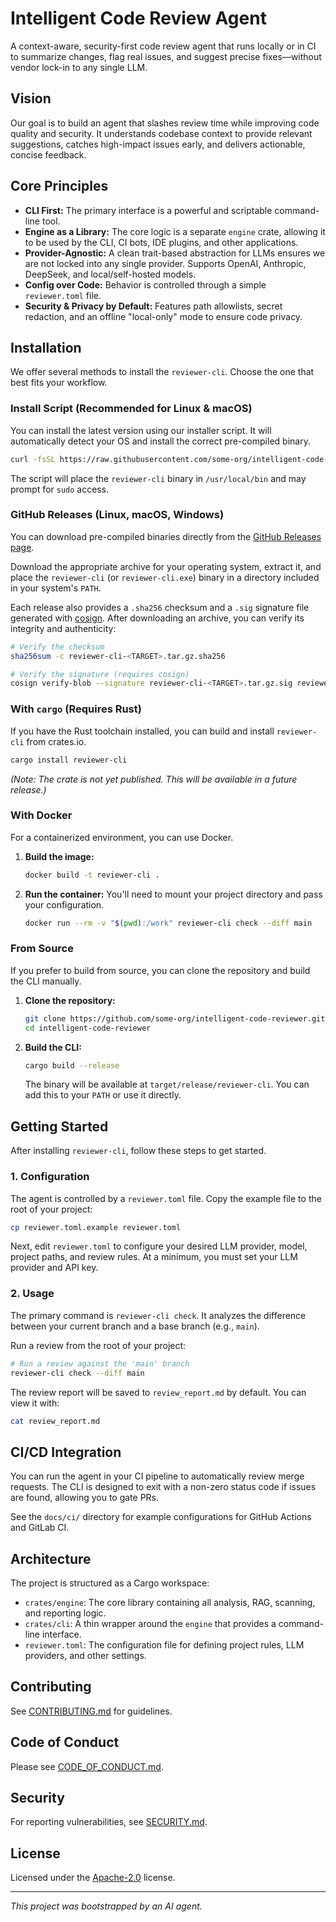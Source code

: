 # Intelligent Code Review Agent

A context-aware, security-first code review agent that runs locally or in CI to summarize changes, flag real issues, and suggest precise fixes—without vendor lock-in to any single LLM.

## Vision

Our goal is to build an agent that slashes review time while improving code quality and security. It understands codebase context to provide relevant suggestions, catches high-impact issues early, and delivers actionable, concise feedback.

## Core Principles

- **CLI First:** The primary interface is a powerful and scriptable command-line tool.
- **Engine as a Library:** The core logic is a separate `engine` crate, allowing it to be used by the CLI, CI bots, IDE plugins, and other applications.
- **Provider-Agnostic:** A clean trait-based abstraction for LLMs ensures we are not locked into any single provider. Supports OpenAI, Anthropic, DeepSeek, and local/self-hosted models.
- **Config over Code:** Behavior is controlled through a simple `reviewer.toml` file.
- **Security & Privacy by Default:** Features path allowlists, secret redaction, and an offline "local-only" mode to ensure code privacy.

## Installation

We offer several methods to install the `reviewer-cli`. Choose the one that best fits your workflow.

### Install Script (Recommended for Linux & macOS)

You can install the latest version using our installer script. It will automatically detect your OS and install the correct pre-compiled binary.

```bash
curl -fsSL https://raw.githubusercontent.com/some-org/intelligent-code-reviewer/main/install.sh | sh
```

The script will place the `reviewer-cli` binary in `/usr/local/bin` and may prompt for `sudo` access.

### GitHub Releases (Linux, macOS, Windows)

You can download pre-compiled binaries directly from the [GitHub Releases page](https://github.com/some-org/intelligent-code-reviewer/releases).

Download the appropriate archive for your operating system, extract it, and place the `reviewer-cli` (or `reviewer-cli.exe`) binary in a directory included in your system's `PATH`.

Each release also provides a `.sha256` checksum and a `.sig` signature file generated with [cosign](https://github.com/sigstore/cosign). After downloading an archive, you can verify its integrity and authenticity:

```bash
# Verify the checksum
sha256sum -c reviewer-cli-<TARGET>.tar.gz.sha256

# Verify the signature (requires cosign)
cosign verify-blob --signature reviewer-cli-<TARGET>.tar.gz.sig reviewer-cli-<TARGET>.tar.gz
```

### With `cargo` (Requires Rust)

If you have the Rust toolchain installed, you can build and install `reviewer-cli` from crates.io.

```bash
cargo install reviewer-cli
```
*(Note: The crate is not yet published. This will be available in a future release.)*

### With Docker

For a containerized environment, you can use Docker.

1.  **Build the image:**
    ```bash
    docker build -t reviewer-cli .
    ```

2.  **Run the container:**
    You'll need to mount your project directory and pass your configuration.
    ```bash
    docker run --rm -v "$(pwd):/work" reviewer-cli check --diff main
    ```

### From Source

If you prefer to build from source, you can clone the repository and build the CLI manually.

1.  **Clone the repository:**
    ```bash
    git clone https://github.com/some-org/intelligent-code-reviewer.git
    cd intelligent-code-reviewer
    ```

2.  **Build the CLI:**
    ```bash
    cargo build --release
    ```
    The binary will be available at `target/release/reviewer-cli`. You can add this to your `PATH` or use it directly.


## Getting Started

After installing `reviewer-cli`, follow these steps to get started.

### 1. Configuration

The agent is controlled by a `reviewer.toml` file. Copy the example file to the root of your project:

```bash
cp reviewer.toml.example reviewer.toml
```

Next, edit `reviewer.toml` to configure your desired LLM provider, model, project paths, and review rules. At a minimum, you must set your LLM provider and API key.

### 2. Usage

The primary command is `reviewer-cli check`. It analyzes the difference between your current branch and a base branch (e.g., `main`).

Run a review from the root of your project:
```bash
# Run a review against the 'main' branch
reviewer-cli check --diff main
```

The review report will be saved to `review_report.md` by default. You can view it with:
```bash
cat review_report.md
```

## CI/CD Integration

You can run the agent in your CI pipeline to automatically review merge requests. The CLI is designed to exit with a non-zero status code if issues are found, allowing you to gate PRs.

See the `docs/ci/` directory for example configurations for GitHub Actions and GitLab CI.

## Architecture

The project is structured as a Cargo workspace:

-   `crates/engine`: The core library containing all analysis, RAG, scanning, and reporting logic.
-   `crates/cli`: A thin wrapper around the `engine` that provides a command-line interface.
-   `reviewer.toml`: The configuration file for defining project rules, LLM providers, and other settings.

## Contributing
See [CONTRIBUTING.md](CONTRIBUTING.md) for guidelines.

## Code of Conduct
Please see [CODE_OF_CONDUCT.md](CODE_OF_CONDUCT.md).

## Security
For reporting vulnerabilities, see [SECURITY.md](SECURITY.md).

## License
Licensed under the [Apache-2.0](LICENSE) license.

---

*This project was bootstrapped by an AI agent.*
